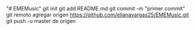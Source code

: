 "# EMEMusic"  git init git add README.md git commit -m "primer commit" git remoto agregar origen https://github.com/elianavargas25/EMEMusic.git  git push -u master de origen
